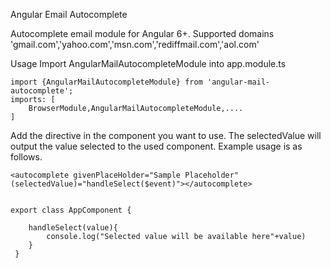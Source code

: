 Angular Email Autocomplete

Autocomplete email module for Angular 6+. Supported domains
'gmail.com','yahoo.com','msn.com','rediffmail.com','aol.com'

Usage
Import AngularMailAutocompleteModule into app.module.ts

```
import {AngularMailAutocompleteModule} from 'angular-mail-autocomplete';
imports: [
    BrowserModule,AngularMailAutocompleteModule,....
]
```


Add the directive in the component you want to use. The selectedValue will output the value selected to the used component. Example usage is as follows.

```
<autocomplete givenPlaceHolder="Sample Placeholder" (selectedValue)="handleSelect($event)"></autocomplete>


export class AppComponent {

    handleSelect(value){
        console.log("Selected value will be available here"+value)
    }
 }

```



